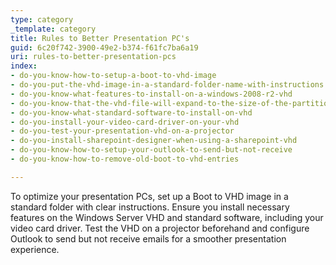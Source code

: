 ```yaml
---
type: category
_template: category
title: Rules to Better Presentation PC's
guid: 6c20f742-3900-49e2-b374-f61fc7ba6a19
uri: rules-to-better-presentation-pcs
index:
- do-you-know-how-to-setup-a-boot-to-vhd-image
- do-you-put-the-vhd-image-in-a-standard-folder-name-with-instructions
- do-you-know-what-features-to-install-on-a-windows-2008-r2-vhd
- do-you-know-that-the-vhd-file-will-expand-to-the-size-of-the-partition-inside-the-vhd-when-you-boot-into-it
- do-you-know-what-standard-software-to-install-on-vhd
- do-you-install-your-video-card-driver-on-your-vhd
- do-you-test-your-presentation-vhd-on-a-projector
- do-you-install-sharepoint-designer-when-using-a-sharepoint-vhd
- do-you-know-how-to-setup-your-outlook-to-send-but-not-receive
- do-you-know-how-to-remove-old-boot-to-vhd-entries

---
```


To optimize your presentation PCs, set up a Boot to VHD image in a standard folder with clear instructions. Ensure you install necessary features on the Windows Server VHD and standard software, including your video card driver. Test the VHD on a projector beforehand and configure Outlook to send but not receive emails for a smoother presentation experience.
